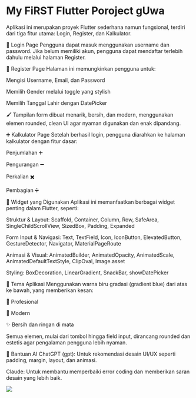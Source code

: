 # My FiRST Flutter Poroject gUwa

Aplikasi ini merupakan proyek Flutter sederhana namun fungsional, terdiri dari tiga fitur utama: Login, Register, dan Kalkulator.

🔐 Login Page
Pengguna dapat masuk menggunakan username dan password.
Jika belum memiliki akun, pengguna dapat mendaftar terlebih dahulu melalui halaman Register.

📝 Register Page
Halaman ini memungkinkan pengguna untuk:

Mengisi Username, Email, dan Password

Memilih Gender melalui toggle yang stylish

Memilih Tanggal Lahir dengan DatePicker

🖌️ Tampilan form dibuat menarik, bersih, dan modern, menggunakan elemen rounded, clean UI agar nyaman digunakan dan enak dipandang.

➕ Kalkulator Page
Setelah berhasil login, pengguna diarahkan ke halaman kalkulator dengan fitur dasar:

Penjumlahan ➕

Pengurangan ➖

Perkalian ✖️

Pembagian ➗

🧱 Widget yang Digunakan
Aplikasi ini memanfaatkan berbagai widget penting dalam Flutter, seperti:

Struktur & Layout:
Scaffold, Container, Column, Row, SafeArea, SingleChildScrollView, SizedBox, Padding, Expanded

Form Input & Navigasi:
Text, TextField, Icon, IconButton, ElevatedButton, GestureDetector, Navigator, MaterialPageRoute

Animasi & Visual:
AnimatedBuilder, AnimatedOpacity, AnimatedScale, AnimatedDefaultTextStyle, ClipOval, Image.asset

Styling:
BoxDecoration, LinearGradient, SnackBar, showDatePicker

🎨 Tema Aplikasi
Menggunakan warna biru gradasi (gradient blue) dari atas ke bawah, yang memberikan kesan:

💼 Profesional

🌊 Modern

✨ Bersih dan ringan di mata

Semua elemen, mulai dari tombol hingga field input, dirancang rounded dan estetis agar pengalaman pengguna lebih nyaman.

🤖 Bantuan AI
ChatGPT (gpt):
Untuk rekomendasi desain UI/UX seperti padding, margin, layout, dan animasi.

Claude:
Untuk membantu memperbaiki error coding dan memberikan saran desain yang lebih baik.


![](https://sdmntprsouthcentralus.oaiusercontent.com/files/00000000-9a8c-61f7-829a-b09d81d00fd2/raw?se=2025-07-22T05%3A46%3A53Z&sp=r&sv=2024-08-04&sr=b&scid=6533581f-ff5e-5469-8296-29f911c55b33&skoid=24a7dec3-38fc-4904-b888-8abe0855c442&sktid=a48cca56-e6da-484e-a814-9c849652bcb3&skt=2025-07-21T08%3A41%3A29Z&ske=2025-07-22T08%3A41%3A29Z&sks=b&skv=2024-08-04&sig=VwwJK0ppLr5PxLlyX8RHLl69fJAOi6vSTQJHdqf7Jgc%3D)
